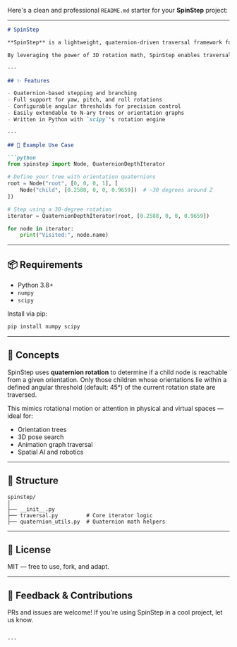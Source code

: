 Here's a clean and professional `README.md` starter for your **SpinStep** project:

---

```markdown
# SpinStep

**SpinStep** is a lightweight, quaternion-driven traversal framework for trees and orientation-based data structures.

By leveraging the power of 3D rotation math, SpinStep enables traversal based not on position or order — but on **orientation**. This makes it ideal for spatial reasoning, robotics, 3D scene graphs, and anywhere quaternion math naturally applies.

---

## ✨ Features

- Quaternion-based stepping and branching
- Full support for yaw, pitch, and roll rotations
- Configurable angular thresholds for precision control
- Easily extendable to N-ary trees or orientation graphs
- Written in Python with `scipy`'s rotation engine

---

## 🔧 Example Use Case

```python
from spinstep import Node, QuaternionDepthIterator

# Define your tree with orientation quaternions
root = Node("root", [0, 0, 0, 1], [
    Node("child", [0.2588, 0, 0, 0.9659])  # ~30 degrees around Z
])

# Step using a 30-degree rotation
iterator = QuaternionDepthIterator(root, [0.2588, 0, 0, 0.9659])

for node in iterator:
    print("Visited:", node.name)
```

---

## 📦 Requirements

- Python 3.8+
- `numpy`
- `scipy`

Install via pip:

```bash
pip install numpy scipy
```

---

## 🧠 Concepts

SpinStep uses **quaternion rotation** to determine if a child node is reachable from a given orientation. Only those children whose orientations lie within a defined angular threshold (default: 45°) of the current rotation state are traversed.

This mimics rotational motion or attention in physical and virtual spaces — ideal for:

- Orientation trees
- 3D pose search
- Animation graph traversal
- Spatial AI and robotics

---

## 📁 Structure

```
spinstep/
│
├── __init__.py
├── traversal.py         # Core iterator logic
├── quaternion_utils.py  # Quaternion math helpers
```

---

## 📜 License

MIT — free to use, fork, and adapt.

---

## 💬 Feedback & Contributions

PRs and issues are welcome! If you're using SpinStep in a cool project, let us know.

```

---
